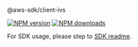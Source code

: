 @aws-sdk/client-ivs

[![NPM version](https://img.shields.io/npm/v/@aws-sdk/client-ivs/rc.svg)](https://www.npmjs.com/package/@aws-sdk/client-ivs)
[![NPM downloads](https://img.shields.io/npm/dm/@aws-sdk/client-ivs.svg)](https://www.npmjs.com/package/@aws-sdk/client-ivs)

For SDK usage, please step to [SDK readme](https://github.com/aws/aws-sdk-js-v3).
